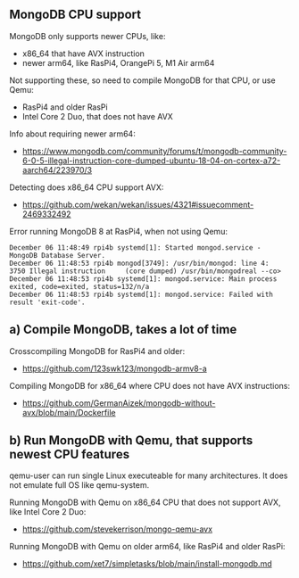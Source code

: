 ## MongoDB CPU support

MongoDB only supports newer CPUs, like:
- x86_64 that have AVX instruction
- newer arm64, like RasPi4, OrangePi 5, M1 Air arm64

Not supporting these, so need to compile MongoDB for that CPU, or use Qemu:
-  RasPi4 and older RasPi
-  Intel Core 2 Duo, that does not have AVX

Info about requiring newer arm64:
- https://www.mongodb.com/community/forums/t/mongodb-community-6-0-5-illegal-instruction-core-dumped-ubuntu-18-04-on-cortex-a72-aarch64/223970/3

Detecting does x86_64 CPU support AVX:
- https://github.com/wekan/wekan/issues/4321#issuecomment-2469332492

Error running MongoDB 8 at RasPi4, when not using Qemu:

```
December 06 11:48:49 rpi4b systemd[1]: Started mongod.service - MongoDB Database Server.
December 06 11:48:53 rpi4b mongod[3749]: /usr/bin/mongod: line 4:  3750 Illegal instruction     (core dumped) /usr/bin/mongodreal --co>
December 06 11:48:53 rpi4b systemd[1]: mongod.service: Main process exited, code=exited, status=132/n/a
December 06 11:48:53 rpi4b systemd[1]: mongod.service: Failed with result 'exit-code'.
```

## a) Compile MongoDB, takes a lot of time

Crosscompiling MongoDB for RasPi4 and older:
- https://github.com/123swk123/mongodb-armv8-a

Compiling MongoDB for x86_64 where CPU does not have AVX instructions:
- https://github.com/GermanAizek/mongodb-without-avx/blob/main/Dockerfile

## b) Run MongoDB with Qemu, that supports newest CPU features

qemu-user can run single Linux executeable for many architectures. It does not emulate full OS like qemu-system.

Running MongoDB with Qemu on x86_64 CPU that does not support AVX, like Intel Core 2 Duo:
- https://github.com/stevekerrison/mongo-qemu-avx

Running MongoDB with Qemu on older arm64, like RasPi4 and older RasPi:
- https://github.com/xet7/simpletasks/blob/main/install-mongodb.md
